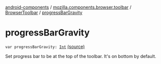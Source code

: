 [android-components](../../index.md) / [mozilla.components.browser.toolbar](../index.md) / [BrowserToolbar](index.md) / [progressBarGravity](./progress-bar-gravity.md)

# progressBarGravity

`var progressBarGravity: `[`Int`](https://kotlinlang.org/api/latest/jvm/stdlib/kotlin/-int/index.html) [(source)](https://github.com/mozilla-mobile/android-components/blob/master/components/browser/toolbar/src/main/java/mozilla/components/browser/toolbar/BrowserToolbar.kt#L209)

Set progress bar to be at the top of the toolbar. It's on bottom by default.

